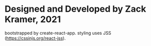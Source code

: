 # Designed and Developed by Zack Kramer, 2021
bootstrapped by create-react-app. 
styling uses JSS (https://cssinjs.org/react-jss).
